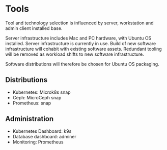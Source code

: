 # Tools

Tool and technology selection is influenced by server, workstation and admin client installed base.

Server infrastructure includes Mac and PC hardware, with Ubuntu OS installed. Server infrastructure is currently in use. Build of new software infrastructure will cohabit with existing software assets.
Redundant tooling will be removed as workload shifts to new software infrastructure.

Software distributions will therefore be chosen for Ubuntu OS packaging.

## Distributions

- Kubernetes: Microk8s snap
- Ceph: MicroCeph snap
- Prometheus: snap

## Administration

- Kubernetes Dashboard: k9s
- Database dashboard: adminer
- Monitoring: Prometheus
